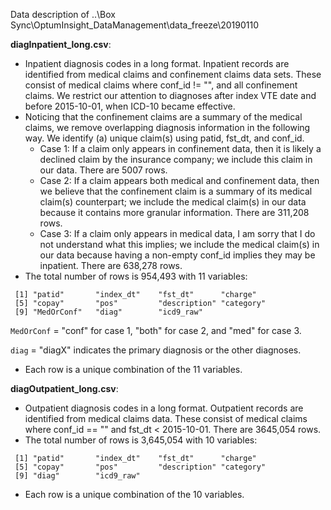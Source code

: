 Data description of ..\Box Sync\OptumInsight_DataManagement\data_freeze\20190110

**diagInpatient_long.csv**: 

  - Inpatient diagnosis codes in a long format. Inpatient records are identified from medical claims and confinement claims data sets. These consist of medical claims where conf_id != "", and all confinement claims. We restrict our attention to diagnoses after index VTE date and before 2015-10-01, when ICD-10 became effective. 
  - Noticing that the confinement claims are a summary of the medical claims, we remove overlapping diagnosis information in the following way. We identify (a) unique claim(s) using patid, fst_dt, and conf_id. 
    - Case 1: If a claim only appears in confinement data, then it is likely a declined claim by the insurance company; we include this claim in our data. There are 5007 rows.
    - Case 2: If a claim appears both medical and confinement data, then we believe that the confinement claim is a summary of its medical claim(s) counterpart; we include the medical claim(s) in our data because it contains more granular information. There are 311,208 rows.
    - Case 3: If a claim only appears in medical data, I am sorry that I do not understand what this implies; we include the medical claim(s) in our data because having a non-empty conf_id implies they may be inpatient. There are 638,278 rows.
  - The total number of rows is 954,493 with 11 variables: 
```
 [1] "patid"       "index_dt"    "fst_dt"      "charge"     
 [5] "copay"       "pos"         "description" "category"   
 [9] "MedOrConf"   "diag"        "icd9_raw"
```
``MedOrConf`` = "conf" for case 1, "both" for case 2, and "med" for case 3.

``diag`` = "diagX" indicates the primary diagnosis or the other diagnoses.

  - Each row is a unique combination of the 11 variables.


**diagOutpatient_long.csv**:

  - Outpatient diagnosis codes in a long format. Outpatient records are identified from medical claims data. These consist of medical claims where conf_id == "" and fst_dt < 2015-10-01. There are 3645,054 rows.
  - The total number of rows is 3,645,054 with 10 variables:
```
 [1] "patid"       "index_dt"    "fst_dt"      "charge"     
 [5] "copay"       "pos"         "description" "category"   
 [9] "diag"        "icd9_raw"  
```
  - Each row is a unique combination of the 10 variables.